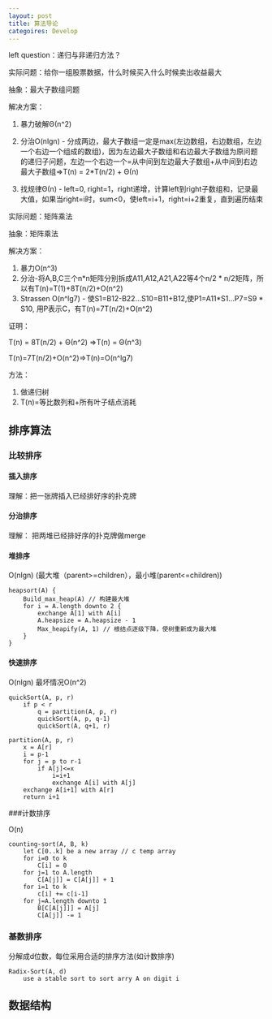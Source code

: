 ```yaml
---
layout: post
title: 算法导论
categoires: Develop
---
```




left question：递归与非递归方法？





实际问题：给你一组股票数据，什么时候买入什么时候卖出收益最大

抽象：最大子数组问题

解决方案：

1. 暴力破解Θ(n^2)
2. 分治O(nlgn) - 分成两边，最大子数组一定是max(左边数组，右边数组，左边一个右边一个组成的数组)，因为左边最大子数组和右边最大子数组为原问题的递归子问题，左边一个右边一个=从中间到左边最大子数组+从中间到右边最大子数组=>T(n) = 2*T(n/2) + Θ(n) 

3. 找规律Θ(n) - left=0, right=1，right递增，计算left到right子数组和，记录最大值，如果当right=i时，sum<0，使left=i+1，right=i+2重复，直到遍历结束



实际问题：矩阵乘法

抽象：矩阵乘法

解决方案：

1. 暴力O(n^3)
2. 分治-将A,B,C三个n*n矩阵分别拆成A11,A12,A21,A22等4个n/2 * n/2矩阵，所以有T(n)=T(1)+8T(n/2)+O(n^2)
3. Strassen O(n^lg7) - 使S1=B12-B22...S10=B11+B12,使P1=A11*S1...P7=S9 * S10, 用P表示C，有T(n)=7T(n/2)+O(n^2)



证明：

T(n) = 8T(n/2) + Θ(n^2) =>T(n) = Θ(n^3)

T(n)=7T(n/2)+O(n^2)=>T(n)=O(n^lg7)

方法：

1. 做递归树
2. T(n)=等比数列和+所有叶子结点消耗



## 排序算法
### 比较排序

#### 插入排序

理解：把一张牌插入已经排好序的扑克牌

#### 分治排序

理解： 把两堆已经排好序的扑克牌做merge

#### 堆排序

O(nlgn) (最大堆（parent>=children），最小堆(parent<=children))
```
heapsort(A) {
	Build_max_heap(A) // 构建最大堆
	for i = A.length downto 2 {
		exchange A[1] with A[i]
		A.heapsize = A.heapsize - 1
		Max_heapify(A, 1) // 根结点逐级下降，使树重新成为最大堆
	}
}
```

#### 快速排序

O(nlgn) 最坏情况O(n^2)
```
quickSort(A, p, r)
	if p < r
		q = partition(A, p, r)
		quickSort(A, p, q-1)
		quickSort(A, q+1, r)
		
partition(A, p, r)
	x = A[r]
	i = p-1
	for j = p to r-1
		if A[j]<=x
			i=i+1
			exchange A[i] with A[j]
	exchange A[i+1] with A[r]
	return i+1
```

###计数排序

O(n)

```
counting-sort(A, B, k)
	let C[0..k] be a new array // c temp array
	for i=0 to k
		C[i] = 0
	for j=1 to A.length
		C[A[j]] = C[A[j]] + 1
	for i=1 to k
		c[i] += c[i-1]
	for j=A.length downto 1
		B[C[A[j]]] = A[j]
		C[A[j]] -= 1
```

### 基数排序

分解成d位数，每位采用合适的排序方法(如计数排序)

```
Radix-Sort(A, d)
	use a stable sort to sort arry A on digit i
```

## 数据结构
